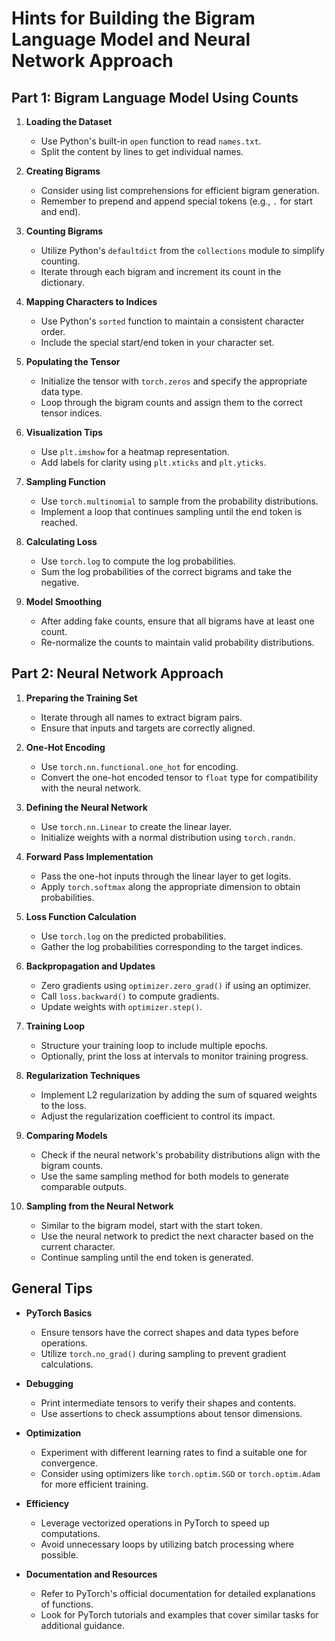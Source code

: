 # Hints for Building the Bigram Language Model and Neural Network Approach

## Part 1: Bigram Language Model Using Counts

1. **Loading the Dataset**
   - Use Python's built-in `open` function to read `names.txt`.
   - Split the content by lines to get individual names.

2. **Creating Bigrams**
   - Consider using list comprehensions for efficient bigram generation.
   - Remember to prepend and append special tokens (e.g., `.` for start and end).

3. **Counting Bigrams**
   - Utilize Python's `defaultdict` from the `collections` module to simplify counting.
   - Iterate through each bigram and increment its count in the dictionary.

4. **Mapping Characters to Indices**
   - Use Python's `sorted` function to maintain a consistent character order.
   - Include the special start/end token in your character set.

5. **Populating the Tensor**
   - Initialize the tensor with `torch.zeros` and specify the appropriate data type.
   - Loop through the bigram counts and assign them to the correct tensor indices.

6. **Visualization Tips**
   - Use `plt.imshow` for a heatmap representation.
   - Add labels for clarity using `plt.xticks` and `plt.yticks`.

7. **Sampling Function**
   - Use `torch.multinomial` to sample from the probability distributions.
   - Implement a loop that continues sampling until the end token is reached.

8. **Calculating Loss**
   - Use `torch.log` to compute the log probabilities.
   - Sum the log probabilities of the correct bigrams and take the negative.

9. **Model Smoothing**
   - After adding fake counts, ensure that all bigrams have at least one count.
   - Re-normalize the counts to maintain valid probability distributions.

## Part 2: Neural Network Approach

1. **Preparing the Training Set**
   - Iterate through all names to extract bigram pairs.
   - Ensure that inputs and targets are correctly aligned.

2. **One-Hot Encoding**
   - Use `torch.nn.functional.one_hot` for encoding.
   - Convert the one-hot encoded tensor to `float` type for compatibility with the neural network.

3. **Defining the Neural Network**
   - Use `torch.nn.Linear` to create the linear layer.
   - Initialize weights with a normal distribution using `torch.randn`.

4. **Forward Pass Implementation**
   - Pass the one-hot inputs through the linear layer to get logits.
   - Apply `torch.softmax` along the appropriate dimension to obtain probabilities.

5. **Loss Function Calculation**
   - Use `torch.log` on the predicted probabilities.
   - Gather the log probabilities corresponding to the target indices.

6. **Backpropagation and Updates**
   - Zero gradients using `optimizer.zero_grad()` if using an optimizer.
   - Call `loss.backward()` to compute gradients.
   - Update weights with `optimizer.step()`.

7. **Training Loop**
   - Structure your training loop to include multiple epochs.
   - Optionally, print the loss at intervals to monitor training progress.

8. **Regularization Techniques**
   - Implement L2 regularization by adding the sum of squared weights to the loss.
   - Adjust the regularization coefficient to control its impact.

9. **Comparing Models**
   - Check if the neural network's probability distributions align with the bigram counts.
   - Use the same sampling method for both models to generate comparable outputs.

10. **Sampling from the Neural Network**
    - Similar to the bigram model, start with the start token.
    - Use the neural network to predict the next character based on the current character.
    - Continue sampling until the end token is generated.

## General Tips

- **PyTorch Basics**
  - Ensure tensors have the correct shapes and data types before operations.
  - Utilize `torch.no_grad()` during sampling to prevent gradient calculations.

- **Debugging**
  - Print intermediate tensors to verify their shapes and contents.
  - Use assertions to check assumptions about tensor dimensions.

- **Optimization**
  - Experiment with different learning rates to find a suitable one for convergence.
  - Consider using optimizers like `torch.optim.SGD` or `torch.optim.Adam` for more efficient training.

- **Efficiency**
  - Leverage vectorized operations in PyTorch to speed up computations.
  - Avoid unnecessary loops by utilizing batch processing where possible.

- **Documentation and Resources**
  - Refer to PyTorch's official documentation for detailed explanations of functions.
  - Look for PyTorch tutorials and examples that cover similar tasks for additional guidance.

